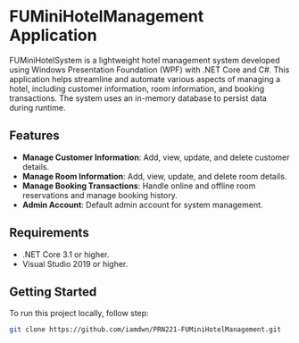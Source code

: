 ﻿# FUMiniHotelManagement Application

FUMiniHotelSystem is a lightweight hotel management system developed using Windows Presentation Foundation (WPF) with .NET Core and C#. This application helps streamline and automate various aspects of managing a hotel, including customer information, room information, and booking transactions. The system uses an in-memory database to persist data during runtime.

## Features

- **Manage Customer Information**: Add, view, update, and delete customer details.
- **Manage Room Information**: Add, view, update, and delete room details.
- **Manage Booking Transactions**: Handle online and offline room reservations and manage booking history.
- **Admin Account**: Default admin account for system management.

## Requirements

- .NET Core 3.1 or higher.
- Visual Studio 2019 or higher.

## Getting Started

To run this project locally, follow step:

   ```bash
   git clone https://github.com/iamdwn/PRN221-FUMiniHotelManagement.git

